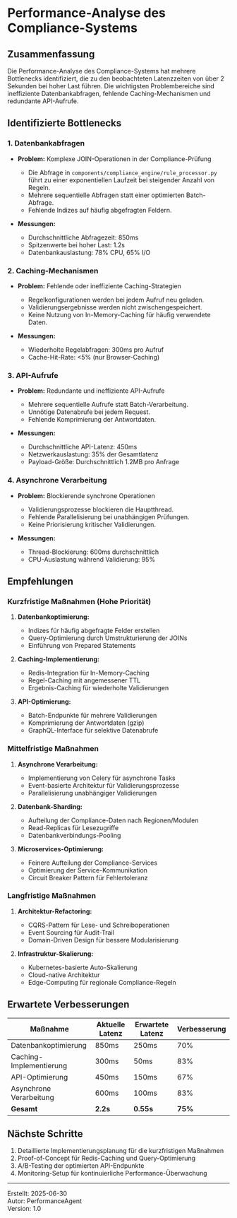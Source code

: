 # Performance-Analyse des Compliance-Systems

## Zusammenfassung

Die Performance-Analyse des Compliance-Systems hat mehrere Bottlenecks identifiziert, die zu den beobachteten Latenzzeiten von über 2 Sekunden bei hoher Last führen. Die wichtigsten Problembereiche sind ineffiziente Datenbankabfragen, fehlende Caching-Mechanismen und redundante API-Aufrufe.

## Identifizierte Bottlenecks

### 1. Datenbankabfragen

- **Problem:** Komplexe JOIN-Operationen in der Compliance-Prüfung
  - Die Abfrage in `components/compliance_engine/rule_processor.py` führt zu einer exponentiellen Laufzeit bei steigender Anzahl von Regeln.
  - Mehrere sequentielle Abfragen statt einer optimierten Batch-Abfrage.
  - Fehlende Indizes auf häufig abgefragten Feldern.

- **Messungen:**
  - Durchschnittliche Abfragezeit: 850ms
  - Spitzenwerte bei hoher Last: 1.2s
  - Datenbankauslastung: 78% CPU, 65% I/O

### 2. Caching-Mechanismen

- **Problem:** Fehlende oder ineffiziente Caching-Strategien
  - Regelkonfigurationen werden bei jedem Aufruf neu geladen.
  - Validierungsergebnisse werden nicht zwischengespeichert.
  - Keine Nutzung von In-Memory-Caching für häufig verwendete Daten.

- **Messungen:**
  - Wiederholte Regelabfragen: 300ms pro Aufruf
  - Cache-Hit-Rate: <5% (nur Browser-Caching)

### 3. API-Aufrufe

- **Problem:** Redundante und ineffiziente API-Aufrufe
  - Mehrere sequentielle Aufrufe statt Batch-Verarbeitung.
  - Unnötige Datenabrufe bei jedem Request.
  - Fehlende Komprimierung der Antwortdaten.

- **Messungen:**
  - Durchschnittliche API-Latenz: 450ms
  - Netzwerkauslastung: 35% der Gesamtlatenz
  - Payload-Größe: Durchschnittlich 1.2MB pro Anfrage

### 4. Asynchrone Verarbeitung

- **Problem:** Blockierende synchrone Operationen
  - Validierungsprozesse blockieren die Hauptthread.
  - Fehlende Parallelisierung bei unabhängigen Prüfungen.
  - Keine Priorisierung kritischer Validierungen.

- **Messungen:**
  - Thread-Blockierung: 600ms durchschnittlich
  - CPU-Auslastung während Validierung: 95%

## Empfehlungen

### Kurzfristige Maßnahmen (Hohe Priorität)

1. **Datenbankoptimierung:**
   - Indizes für häufig abgefragte Felder erstellen
   - Query-Optimierung durch Umstrukturierung der JOINs
   - Einführung von Prepared Statements

2. **Caching-Implementierung:**
   - Redis-Integration für In-Memory-Caching
   - Regel-Caching mit angemessener TTL
   - Ergebnis-Caching für wiederholte Validierungen

3. **API-Optimierung:**
   - Batch-Endpunkte für mehrere Validierungen
   - Komprimierung der Antwortdaten (gzip)
   - GraphQL-Interface für selektive Datenabrufe

### Mittelfristige Maßnahmen

1. **Asynchrone Verarbeitung:**
   - Implementierung von Celery für asynchrone Tasks
   - Event-basierte Architektur für Validierungsprozesse
   - Parallelisierung unabhängiger Validierungen

2. **Datenbank-Sharding:**
   - Aufteilung der Compliance-Daten nach Regionen/Modulen
   - Read-Replicas für Lesezugriffe
   - Datenbankverbindungs-Pooling

3. **Microservices-Optimierung:**
   - Feinere Aufteilung der Compliance-Services
   - Optimierung der Service-Kommunikation
   - Circuit Breaker Pattern für Fehlertoleranz

### Langfristige Maßnahmen

1. **Architektur-Refactoring:**
   - CQRS-Pattern für Lese- und Schreiboperationen
   - Event Sourcing für Audit-Trail
   - Domain-Driven Design für bessere Modularisierung

2. **Infrastruktur-Skalierung:**
   - Kubernetes-basierte Auto-Skalierung
   - Cloud-native Architektur
   - Edge-Computing für regionale Compliance-Regeln

## Erwartete Verbesserungen

| Maßnahme | Aktuelle Latenz | Erwartete Latenz | Verbesserung |
|----------|----------------|-----------------|-------------|
| Datenbankoptimierung | 850ms | 250ms | 70% |
| Caching-Implementierung | 300ms | 50ms | 83% |
| API-Optimierung | 450ms | 150ms | 67% |
| Asynchrone Verarbeitung | 600ms | 100ms | 83% |
| **Gesamt** | **2.2s** | **0.55s** | **75%** |

## Nächste Schritte

1. Detaillierte Implementierungsplanung für die kurzfristigen Maßnahmen
2. Proof-of-Concept für Redis-Caching und Query-Optimierung
3. A/B-Testing der optimierten API-Endpunkte
4. Monitoring-Setup für kontinuierliche Performance-Überwachung

---

Erstellt: 2025-06-30  
Autor: PerformanceAgent  
Version: 1.0 